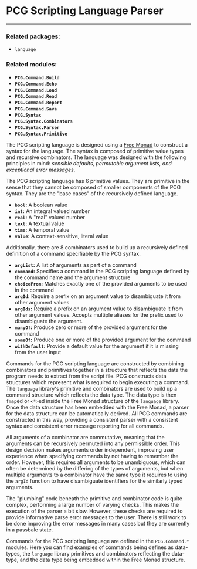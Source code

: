 # PCG Scripting Language Parser
---

### Related packages:
 * `language`

### Related modules:

 - **`PCG.Command.Build`**
 - **`PCG.Command.Echo`**
 - **`PCG.Command.Load`**
 - **`PCG.Command.Read`**
 - **`PCG.Command.Report`**
 - **`PCG.Command.Save`**
 - **`PCG.Syntax`**
 - **`PCG.Syntax.Combinators`**
 - **`PCG.Syntax.Parser`**
 - **`PCG.Syntax.Primitive`**

The PCG scripting language is designed using a [Free Monad](https://www.tweag.io/blog/2018-02-05-free-monads) to construct a syntax for the language. The syntax is composed of primitive value types and recursive combinators. The language was designed with the following principles in mind: *sensible defaults, permutable argument lists, and exceptional error messages*.

The PCG scripting language has 6 primitive values. They are primitive in the sense that they cannot be composed of smaller components of the PCG syntax. They are the "base cases" of the recursively defined language.
 - **`bool`:** A boolean value
 - **`int`:** An integral valued number
 - **`real`:** A "real" valued number 
 - **`text`:** A textual value
 - **`time`:** A temporal value
 - **`value`:** A context-sensitive, literal value

Additionally, there are 8 combinators used to build up a recursively defined definition of a command specifiable by the PCG syntax.

  - **`argList`:** A list of arguments as part of a command
  - **`command`:** Specifies a command in the PCG scripting language defined by the command name and the argument structure
  - **`choiceFrom`:** Matches exactly one of the provided arguments to be used in the command
  - **`argId`:** Require a prefix on an argument value to disambiguate it from other argument values
  - **`argIds`:** Require a prefix on an argument value to disambiguate it from other argument values. Accepts multiple aliases for the prefix used to disambiguate the argument.
  - **`manyOf`:** Produce zero or more of the provided argument for the command
  - **`someOf`:** Produce one or more of the provided argument for the command
  - **`withDefault`:** Provide a default value for the argument if it is missing from the user input

Commands for the PCG scripting language are constructed by combining combinators and primitives together in a structure that reflects the data the program needs to extract from the script file. PCG constructs data structures which represent what is required to begin executing a command. The `language` library's primitive and combinators are used to build up a command structure which reflects the data type. The data type is then `fmap`ed or `<*>`ed inside the Free Monad structure of the `language` library. Once the data structure has been embedded with the Free Monad, a parser for the data structure can be automatically derived. All PCG commands are constructed in this way, providing a consistent parser with a consistent syntax and consistent error message reporting for all commands.

All arguments of a combinator are commutative, meaning that the arguments can be recursively permuted into any permissible order. This design decision makes arguments order independent, improving user experience when specifying commands by not having to remember the order. However, this requires all arguments to be unambiguous, which can often be determined by the differing of the types of arguments, but when multiple arguments to a combinator have the same type it requires to using the `argId` function to have disambiguate identifiers for the similarly typed arguments.

The "plumbing" code beneath the primitive and combinator code is quite complex, performing a large number of varying checks. This makes the execution of the parser a bit slow. However, these checks are required to provide informative parse error messages to the user. There is still work to be done improving the error messages in many cases but they are currently in a passbale state.

Commands for the PCG scripting language are defined in the `PCG.Command.*` modules. Here you can find examples of commands being defines as data-types, the `language` library primitives and combinators reflecting the data-type, and the data type being embedded within the Free Monad structure.
